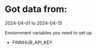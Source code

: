 # Got data from:
2024-04-01 to 2024-04-15

Enviornment variables you need to set up
 - FINNHUB_API_KEY